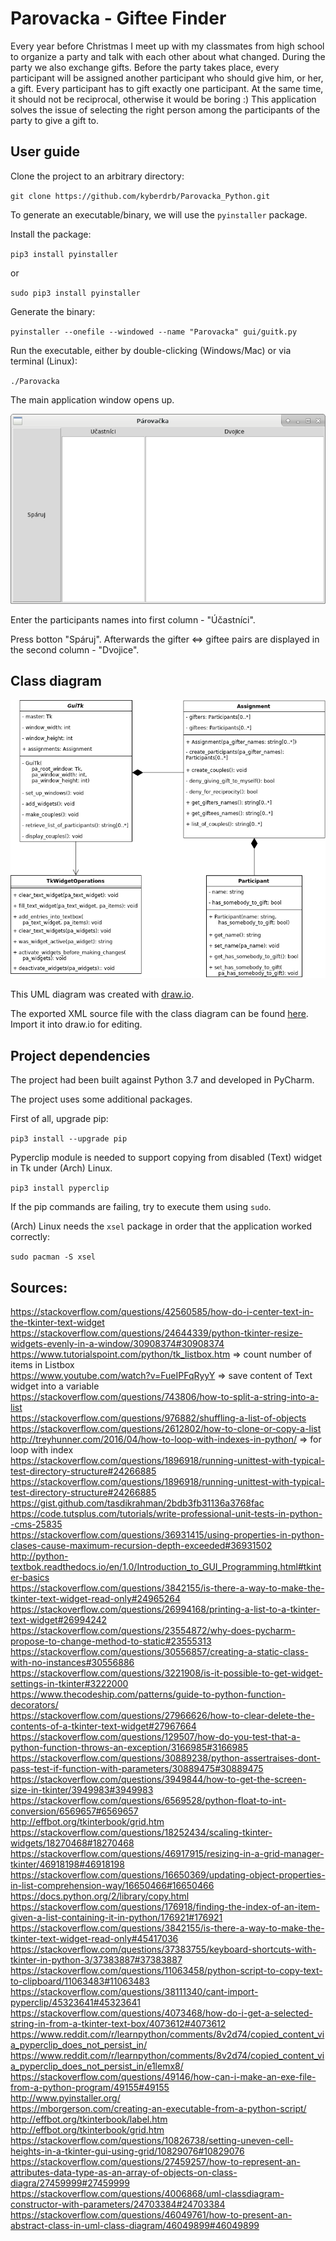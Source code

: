 # Parovacka - Giftee Finder

Every year before Christmas I meet up with my classmates from high school to organize a party and talk with each other about what changed. During the party we also exchange gifts. Before the party takes place, every participant will be assigned another participant who should give him, or her, a gift. Every participant has to gift exactly one participant. At the same time, it should not be reciprocal, otherwise it would be boring :) This application solves the issue of selecting the right person among the participants of the party to give a gift to.

## User guide

Clone the project to an arbitrary directory:

`git clone https://github.com/kyberdrb/Parovacka_Python.git`

To generate an executable/binary, we will use the `pyinstaller` package.

Install the package:

`pip3 install pyinstaller`

or

`sudo pip3 install pyinstaller`

Generate the binary:

`pyinstaller --onefile --windowed --name "Parovacka" gui/guitk.py`

Run the executable, either by double-clicking (Windows/Mac) or via terminal (Linux):

`./Parovacka`

The main application window opens up.

![Parovacka window](res/parovacka_window.png)

Enter the participants names into first column - "Účastníci".

Press botton "Spáruj". Afterwards the gifter <=> giftee pairs are displayed in the second column - "Dvojice".

## Class diagram

![Class diagram](res/parovacka_class_diagram.png)

This UML diagram was created with [draw.io](draw.io).

The exported XML source file with the class diagram can be found [here](resources/parovacka_class_diagram.xml). Import it into draw.io for editing.

## Project dependencies

The project had been built against Python 3.7 and developed in PyCharm.

The project uses some additional packages.

First of all, upgrade pip:

`pip3 install --upgrade pip`

Pyperclip module is needed to support copying from disabled (Text) widget in Tk under (Arch) Linux.

`pip3 install pyperclip`

If the pip commands are failing, try to execute them using `sudo`.

(Arch) Linux needs the `xsel` package in order that the application worked correctly:

`sudo pacman -S xsel`

## Sources:
https://stackoverflow.com/questions/42560585/how-do-i-center-text-in-the-tkinter-text-widget <br/>
https://stackoverflow.com/questions/24644339/python-tkinter-resize-widgets-evenly-in-a-window/30908374#30908374 <br/>
https://www.tutorialspoint.com/python/tk_listbox.htm => count number of items in Listbox <br/>
https://www.youtube.com/watch?v=FueIPFqRyyY => save content of Text widget into a variable<br/>
https://stackoverflow.com/questions/743806/how-to-split-a-string-into-a-list <br/>
https://stackoverflow.com/questions/976882/shuffling-a-list-of-objects <br/>
https://stackoverflow.com/questions/2612802/how-to-clone-or-copy-a-list <br/>
http://treyhunner.com/2016/04/how-to-loop-with-indexes-in-python/ => for loop with index <br/>
https://stackoverflow.com/questions/1896918/running-unittest-with-typical-test-directory-structure#24266885 <br/>
https://stackoverflow.com/questions/1896918/running-unittest-with-typical-test-directory-structure#24266885 <br/>
https://gist.github.com/tasdikrahman/2bdb3fb31136a3768fac <br/>
https://code.tutsplus.com/tutorials/write-professional-unit-tests-in-python--cms-25835 <br/>
https://stackoverflow.com/questions/36931415/using-properties-in-python-clases-cause-maximum-recursion-depth-exceeded#36931502 <br/>
http://python-textbok.readthedocs.io/en/1.0/Introduction_to_GUI_Programming.html#tkinter-basics <br/>
https://stackoverflow.com/questions/3842155/is-there-a-way-to-make-the-tkinter-text-widget-read-only#24965264 <br/>
https://stackoverflow.com/questions/26994168/printing-a-list-to-a-tkinter-text-widget#26994242 <br/>
https://stackoverflow.com/questions/23554872/why-does-pycharm-propose-to-change-method-to-static#23555313 <br/>
https://stackoverflow.com/questions/30556857/creating-a-static-class-with-no-instances#30556886 <br/>
https://stackoverflow.com/questions/3221908/is-it-possible-to-get-widget-settings-in-tkinter#3222000 <br/>
https://www.thecodeship.com/patterns/guide-to-python-function-decorators/ <br/>
https://stackoverflow.com/questions/27966626/how-to-clear-delete-the-contents-of-a-tkinter-text-widget#27967664 <br/>
https://stackoverflow.com/questions/129507/how-do-you-test-that-a-python-function-throws-an-exception/3166985#3166985 <br/>
https://stackoverflow.com/questions/30889238/python-assertraises-dont-pass-test-if-function-with-parameters/30889475#30889475 <br/>
https://stackoverflow.com/questions/3949844/how-to-get-the-screen-size-in-tkinter/3949983#3949983 <br/>
https://stackoverflow.com/questions/6569528/python-float-to-int-conversion/6569657#6569657 <br/>
http://effbot.org/tkinterbook/grid.htm <br/>
https://stackoverflow.com/questions/18252434/scaling-tkinter-widgets/18270468#18270468 <br/>
https://stackoverflow.com/questions/46917915/resizing-in-a-grid-manager-tkinter/46918198#46918198 <br/>
https://stackoverflow.com/questions/16650369/updating-object-properties-in-list-comprehension-way/16650466#16650466 <br/>
https://docs.python.org/2/library/copy.html <br/>
https://stackoverflow.com/questions/176918/finding-the-index-of-an-item-given-a-list-containing-it-in-python/176921#176921 <br/>
https://stackoverflow.com/questions/3842155/is-there-a-way-to-make-the-tkinter-text-widget-read-only#45417036 <br/>
https://stackoverflow.com/questions/37383755/keyboard-shortcuts-with-tkinter-in-python-3/37383887#37383887 <br/>
https://stackoverflow.com/questions/11063458/python-script-to-copy-text-to-clipboard/11063483#11063483 <br/>
https://stackoverflow.com/questions/38111340/cant-import-pyperclip/45323641#45323641 <br/>
https://stackoverflow.com/questions/4073468/how-do-i-get-a-selected-string-in-from-a-tkinter-text-box/4073612#4073612 <br/>
https://www.reddit.com/r/learnpython/comments/8v2d74/copied_content_via_pyperclip_does_not_persist_in/ <br/>
https://www.reddit.com/r/learnpython/comments/8v2d74/copied_content_via_pyperclip_does_not_persist_in/e1lemx8/ <br/>
https://stackoverflow.com/questions/49146/how-can-i-make-an-exe-file-from-a-python-program/49155#49155 <br/>
http://www.pyinstaller.org/ <br/>
https://mborgerson.com/creating-an-executable-from-a-python-script/ <br/>
http://effbot.org/tkinterbook/label.htm <br/>
http://effbot.org/tkinterbook/grid.htm <br/>
https://stackoverflow.com/questions/10826738/setting-uneven-cell-heights-in-a-tkinter-gui-using-grid/10829076#10829076 <br/>
https://stackoverflow.com/questions/27459257/how-to-represent-an-attributes-data-type-as-an-array-of-objects-on-class-diagra/27459999#27459999 <br/>
https://stackoverflow.com/questions/4006868/uml-classdiagram-constructor-with-parameters/24703384#24703384 <br/>
https://stackoverflow.com/questions/46049761/how-to-present-an-abstract-class-in-uml-class-diagram/46049899#46049899<br/>
